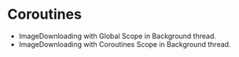# Coroutines

- ImageDownloading with Global Scope in Background thread.
- ImageDownloading with Coroutines Scope in Background thread.